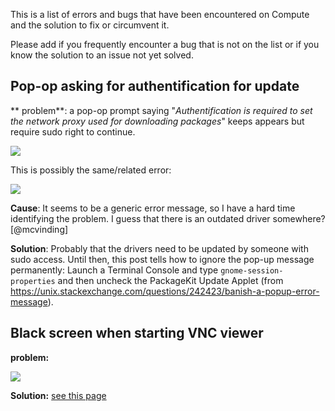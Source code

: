 This is a list of errors and bugs that have been encountered on Compute and the solution to fix or circumvent it.

Please add if you frequently encounter a bug that is not on the list or if you know the solution to an issue not yet solved.

## Pop-op asking for authentification for update
** problem**: a pop-op prompt saying "*Authentification is required to set the network proxy used for downloading packages*" keeps appears but require sudo right to continue.

![](https://github.com/natmegsweden/NatMEG_Wiki/blob/main/wiki_images/Fig_4-1.png)

This is possibly the same/related error:

![](https://github.com/natmegsweden/NatMEG_Wiki/blob/main/wiki_images/Fig_5-1.png)

**Cause**: It seems to be a generic error message, so I have a hard time identifying the problem. I guess that there is an outdated driver somewhere? [@mcvinding]

**Solution**: Probably that the drivers need to be updated by someone with sudo access. Until then, this post tells how to ignore the pop-up message permanently: Launch a Terminal Console and type `gnome-session-properties` and then uncheck the PackageKit Update Applet (from https://unix.stackexchange.com/questions/242423/banish-a-popup-error-message).

## Black screen when starting VNC viewer
**problem:**

![](https://github.com/natmegsweden/NatMEG_Wiki/blob/main/wiki_images/Fig_1-1.png)

**Solution:** [see this page](https://github.com/natmegsweden/NatMEG_Wiki/wiki/VNC-black-screen-error)